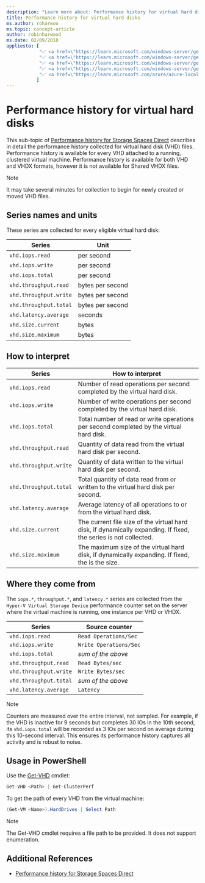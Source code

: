 ```yaml
---
description: "Learn more about: Performance history for virtual hard disks"
title: Performance history for virtual hard disks
ms.author: roharwoo
ms.topic: concept-article
author: robinharwood
ms.date: 02/09/2018
appliesto: [
			"✅ <a href=\"https://learn.microsoft.com/windows-server/get-started/windows-server-release-info\" target=\"_blank\">Windows Server 2025</a>",
			"✅ <a href=\"https://learn.microsoft.com/windows-server/get-started/windows-server-release-info\" target=\"_blank\">Windows Server 2022</a>",
			"✅ <a href=\"https://learn.microsoft.com/windows-server/get-started/windows-server-release-info\" target=\"_blank\">Windows Server 2019</a>",
			"✅ <a href=\"https://learn.microsoft.com/windows-server/get-started/windows-server-release-info\" target=\"_blank\">Windows Server 2016</a>",
			"✅ <a href=\"https://learn.microsoft.com/azure/azure-local/release-information-23h2\" target=\"_blank\">Azure Local 2311.2 and later</a>"
		   ]
---
```


# Performance history for virtual hard disks

This sub-topic of [Performance history for Storage Spaces Direct](performance-history.md) describes in detail the performance history collected for virtual hard disk (VHD) files. Performance history is available for every VHD attached to a running, clustered virtual machine. Performance history is available for both VHD and VHDX formats, however it is not available for Shared VHDX files.

   > [!NOTE]
   > It may take several minutes for collection to begin for newly created or moved VHD files.

## Series names and units

These series are collected for every eligible virtual hard disk:

| Series                    | Unit             |
|---------------------------|------------------|
| `vhd.iops.read`           | per second       |
| `vhd.iops.write`          | per second       |
| `vhd.iops.total`          | per second       |
| `vhd.throughput.read`     | bytes per second |
| `vhd.throughput.write`    | bytes per second |
| `vhd.throughput.total`    | bytes per second |
| `vhd.latency.average`     | seconds          |
| `vhd.size.current`        | bytes            |
| `vhd.size.maximum`        | bytes            |

## How to interpret

| Series                    | How to interpret                                                                                                 |
|---------------------------|------------------------------------------------------------------------------------------------------------------|
| `vhd.iops.read`           | Number of read operations per second completed by the virtual hard disk.                                         |
| `vhd.iops.write`          | Number of write operations per second completed by the virtual hard disk.                                        |
| `vhd.iops.total`          | Total number of read or write operations per second completed by the virtual hard disk.                          |
| `vhd.throughput.read`     | Quantity of data read from the virtual hard disk per second.                                                     |
| `vhd.throughput.write`    | Quantity of data written to the virtual hard disk per second.                                                    |
| `vhd.throughput.total`    | Total quantity of data read from or written to the virtual hard disk per second.                                 |
| `vhd.latency.average`     | Average latency of all operations to or from the virtual hard disk.                                              |
| `vhd.size.current`        | The current file size of the virtual hard disk, if dynamically expanding. If fixed, the series is not collected. |
| `vhd.size.maximum`        | The maximum size of the virtual hard disk, if dynamically expanding. If fixed, the is the size.                  |

## Where they come from

The `iops.*`, `throughput.*`, and `latency.*` series are collected from the `Hyper-V Virtual Storage Device` performance counter set on the server where the virtual machine is running, one instance per VHD or VHDX.

| Series                    | Source counter         |
|---------------------------|------------------------|
| `vhd.iops.read`           | `Read Operations/Sec`  |
| `vhd.iops.write`          | `Write Operations/Sec` |
| `vhd.iops.total`          | *sum of the above*     |
| `vhd.throughput.read`     | `Read Bytes/sec`       |
| `vhd.throughput.write`    | `Write Bytes/sec`      |
| `vhd.throughput.total`    | *sum of the above*     |
| `vhd.latency.average`     | `Latency`              |

   > [!NOTE]
   > Counters are measured over the entire interval, not sampled. For example, if the VHD is inactive for 9 seconds but completes 30 IOs in the 10th second, its `vhd.iops.total` will be recorded as 3 IOs per second on average during this 10-second interval. This ensures its performance history captures all activity and is robust to noise.

## Usage in PowerShell

Use the [Get-VHD](/powershell/module/hyper-v/get-vhd) cmdlet:

```PowerShell
Get-VHD <Path> | Get-ClusterPerf
```

To get the path of every VHD from the virtual machine:

```PowerShell
(Get-VM <Name>).HardDrives | Select Path
```

   > [!NOTE]
   > The Get-VHD cmdlet requires a file path to be provided. It does not support enumeration.

## Additional References

- [Performance history for Storage Spaces Direct](performance-history.md)

